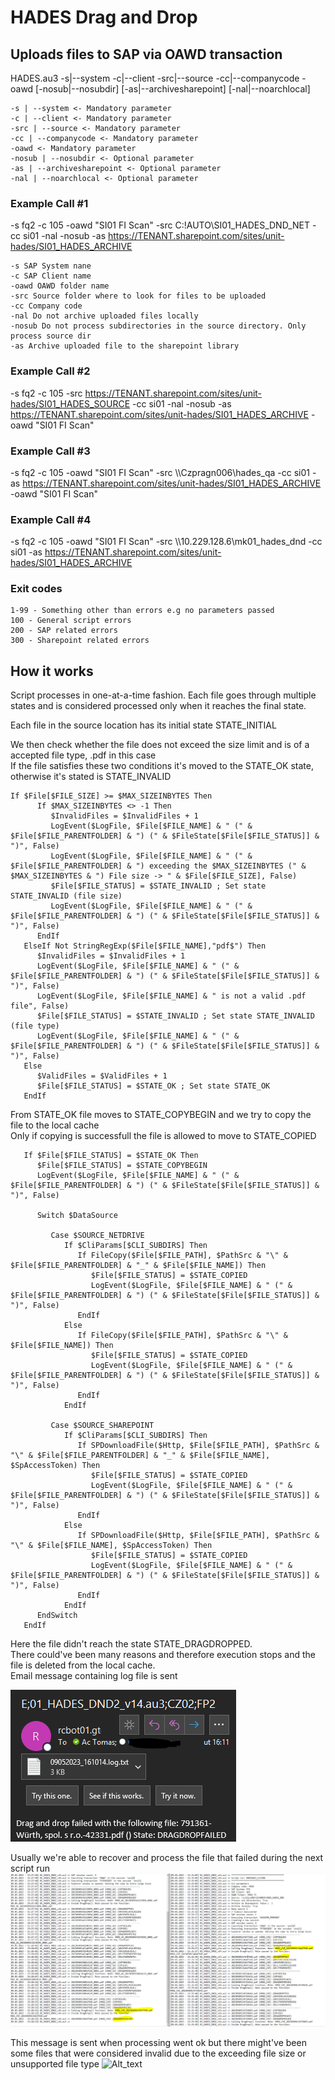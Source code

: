 # HADES Drag and Drop

## Uploads files to SAP via OAWD transaction

HADES.au3 -s|--system -c|--client -src|--source -cc|--companycode -oawd [-nosub|--nosubdir] [-as|--archivesharepoint] [-nal|--noarchlocal]  
```
-s | --system <- Mandatory parameter  
-c | --client <- Mandatory parameter  
-src | --source <- Mandatory parameter  
-cc | --companycode <- Mandatory parameter  
-oawd <- Mandatory parameter  
-nosub | --nosubdir <- Optional parameter  
-as | --archivesharepoint <- Optional parameter  
-nal | --noarchlocal <- Optional parameter  
```  
  
  
### Example Call #1  
-s fq2  -c 105  -oawd "SI01 FI Scan"  -src C:\!AUTO\SI01_HADES_DND_NET  -cc si01  -nal	-nosub	-as  https://TENANT.sharepoint.com/sites/unit-hades/SI01_HADES_ARCHIVE  
```
-s SAP System nane
-c SAP Client name
-oawd OAWD folder name
-src Source folder where to look for files to be uploaded
-cc Company code
-nal Do not archive uploaded files locally
-nosub Do not process subdirectories in the source directory. Only process source dir 
-as Archive uploaded file to the sharepoint library
```

### Example Call #2
-s fq2 -c 105 -src https://TENANT.sharepoint.com/sites/unit-hades/SI01_HADES_SOURCE -cc si01 -nal -nosub -as https://TENANT.sharepoint.com/sites/unit-hades/SI01_HADES_ARCHIVE -oawd "SI01 FI Scan"
### Example Call #3
-s fq2 -c 105 -oawd "SI01 FI Scan" -src \\\Czpragn006\hades_qa -cc si01 -as https://TENANT.sharepoint.com/sites/unit-hades/SI01_HADES_ARCHIVE -oawd "SI01 FI Scan"  
### Example Call #4
-s fq2 -c 105 -oawd "SI01 FI Scan" -src \\\10.229.128.6\mk01_hades_dnd -cc si01 -as https://TENANT.sharepoint.com/sites/unit-hades/SI01_HADES_ARCHIVE

### Exit codes
```
1-99 - Something other than errors e.g no parameters passed
100 - General script errors
200 - SAP related errors
300 - Sharepoint related errors
```  

## How it works  

Script processes in one-at-a-time fashion. Each file goes through multiple states and is considered processed only when it reaches the final state.

Each file in the source location has its initial state STATE_INITIAL   

We then check whether the file does not exceed the size limit and is of a accepted file type, .pdf in this case   
If the file satisfies these two conditions it's moved to the STATE_OK state, otherwise it's stated is STATE_INVALID  

```autoit
If $File[$FILE_SIZE] >= $MAX_SIZEINBYTES Then
	  If $MAX_SIZEINBYTES <> -1 Then
		 $InvalidFiles = $InvalidFiles + 1
		 LogEvent($LogFile, $File[$FILE_NAME] & " (" & $File[$FILE_PARENTFOLDER] & ") (" & $FileState[$File[$FILE_STATUS]] & ")", False)
		 LogEvent($LogFile, $File[$FILE_NAME] & " (" & $File[$FILE_PARENTFOLDER] & ") exceeding the $MAX_SIZEINBYTES (" & $MAX_SIZEINBYTES & ") File size -> " & $File[$FILE_SIZE], False)
		 $File[$FILE_STATUS] = $STATE_INVALID ; Set state STATE_INVALID (file size)
		 LogEvent($LogFile, $File[$FILE_NAME] & " (" & $File[$FILE_PARENTFOLDER] & ") (" & $FileState[$File[$FILE_STATUS]] & ")", False)
	  EndIf
   ElseIf Not StringRegExp($File[$FILE_NAME],"pdf$") Then
	  $InvalidFiles = $InvalidFiles + 1
	  LogEvent($LogFile, $File[$FILE_NAME] & " (" & $File[$FILE_PARENTFOLDER] & ") (" & $FileState[$File[$FILE_STATUS]] & ")", False)
	  LogEvent($LogFile, $File[$FILE_NAME] & " is not a valid .pdf file", False)
	  $File[$FILE_STATUS] = $STATE_INVALID ; Set state STATE_INVALID (file type)
	  LogEvent($LogFile, $File[$FILE_NAME] & " (" & $File[$FILE_PARENTFOLDER] & ") (" & $FileState[$File[$FILE_STATUS]] & ")", False)
   Else
	  $ValidFiles = $ValidFiles + 1
	  $File[$FILE_STATUS] = $STATE_OK ; Set state STATE_OK
   EndIf
```
From STATE_OK file moves to STATE_COPYBEGIN and we try to copy the file to the local cache    
Only if copying is successfull the file is allowed to move to STATE_COPIED 
```autoit
   If $File[$FILE_STATUS] = $STATE_OK Then
	  $File[$FILE_STATUS] = $STATE_COPYBEGIN
	  LogEvent($LogFile, $File[$FILE_NAME] & " (" & $File[$FILE_PARENTFOLDER] & ") (" & $FileState[$File[$FILE_STATUS]] & ")", False)

	  Switch $DataSource

		 Case $SOURCE_NETDRIVE
			If $CliParams[$CLI_SUBDIRS] Then
			   If FileCopy($File[$FILE_PATH], $PathSrc & "\" & $File[$FILE_PARENTFOLDER] & "_" & $File[$FILE_NAME]) Then
				  $File[$FILE_STATUS] = $STATE_COPIED
				  LogEvent($LogFile, $File[$FILE_NAME] & " (" & $File[$FILE_PARENTFOLDER] & ") (" & $FileState[$File[$FILE_STATUS]] & ")", False)
			   EndIf
			Else
			   If FileCopy($File[$FILE_PATH], $PathSrc & "\" & $File[$FILE_NAME]) Then
				  $File[$FILE_STATUS] = $STATE_COPIED
				  LogEvent($LogFile, $File[$FILE_NAME] & " (" & $File[$FILE_PARENTFOLDER] & ") (" & $FileState[$File[$FILE_STATUS]] & ")", False)
			   EndIf
			EndIf

		 Case $SOURCE_SHAREPOINT
			If $CliParams[$CLI_SUBDIRS] Then
			   If SPDownloadFile($Http, $File[$FILE_PATH], $PathSrc & "\" & $File[$FILE_PARENTFOLDER] & "_" & $File[$FILE_NAME], $SpAccessToken) Then
				  $File[$FILE_STATUS] = $STATE_COPIED
				  LogEvent($LogFile, $File[$FILE_NAME] & " (" & $File[$FILE_PARENTFOLDER] & ") (" & $FileState[$File[$FILE_STATUS]] & ")", False)
			   EndIf
			Else
			   If SPDownloadFile($Http, $File[$FILE_PATH], $PathSrc & "\" & $File[$FILE_NAME], $SpAccessToken) Then
				  $File[$FILE_STATUS] = $STATE_COPIED
				  LogEvent($LogFile, $File[$FILE_NAME] & " (" & $File[$FILE_PARENTFOLDER] & ") (" & $FileState[$File[$FILE_STATUS]] & ")", False)
			   EndIf
			EndIf
	  EndSwitch
   EndIf
```



Here the file didn't reach the state STATE_DRAGDROPPED.  
There could've been many reasons and therefore execution stops and the file is deleted from the local cache.  
Email message containing log file is sent  

![Alt text](.images/LogNOK.PNG)

Usually we're able to recover and process the file that failed during the next script run  
![Alt text](.images/Failedfilerecovered.PNG)  

This message is sent when processing went ok but there might've been some files that were considered invalid due to the exceeding file size or unsupported file type
![Alt_text](.images/LogNOK2.png])


